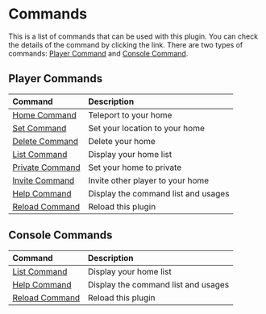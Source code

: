 # Commands

This is a list of commands that can be used with this plugin. You can check the details of the command by clicking the link. There are two types of commands: [Player Command](#player-commands) and [Console Command](#console-commands).

## Player Commands

| Command | Description |
| :------ | :---------- |
| [Home Command](./player/home.md) | Teleport to your home |
| [Set Command](./player/set.md) | Set your location to your home |
| [Delete Command](./player/delete.md) | Delete your home |
| [List Command](./player/list.md) | Display your home list |
| [Private Command](./player/private.md) | Set your home to private |
| [Invite Command](./player/invite.md) | Invite other player to your home |
| [Help Command](./player/help.md) | Display the command list and usages |
| [Reload Command](./player/reload.md) | Reload this plugin |

## Console Commands

| Command | Description |
| :------ | :---------- |
| [List Command](./console/list.md) | Display your home list |
| [Help Command](./console/help.md) | Display the command list and usages |
| [Reload Command](./console/reload.md) | Reload this plugin |